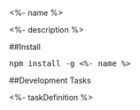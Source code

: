 <!--[name]-->
<%- name %>
<!--[]-->
<!--[description]-->
<%- description %>
<!--[]-->

##Install

<pre>npm install -g <!--[name]--><%- name %><!--[]--></pre>

##Development Tasks

<!--[taskDefinition]-->
<%- taskDefinition %>

<!--[]-->
